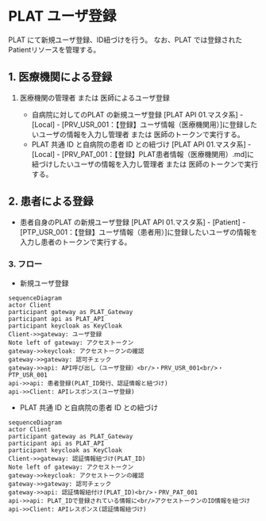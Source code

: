 ﻿---
sidebar_label: "PLATユーザ登録"
sidebar_position: 11
---

# PLAT ユーザ登録

PLAT にて新規ユーザ登録、ID紐づけを行う。
なお、PLAT では登録されたPatientリソースを管理する。

## 1. 医療機関による登録

1. 医療機関の管理者 または 医師によるユーザ登録

   - 自病院に対してのPLAT の新規ユーザ登録
   [PLAT API 01.マスタ系] - [Local] - [PRV_USR_001：【登録】ユーザ情報（医療機関用）]に登録したいユーザの情報を入力し管理者 または 医師のトークンで実行する。
   <!--（管理者のトークン発行については[Postman の実行（ユーザ認証〜API アクセスまで各環境の一気通貫確認）](../../private_docs/Usage/operation_check.md) を参照）-->

   - PLAT 共通 ID と自病院の患者 ID との紐づけ
   [PLAT API 01.マスタ系] - [Local] - [PRV_PAT_001：【登録】PLAT患者情報（医療機関用）.md]に紐づけしたいユーザの情報を入力し管理者 または 医師のトークンで実行する。

## 2. 患者による登録

   - 患者自身のPLAT の新規ユーザ登録
   [PLAT API 01.マスタ系] - [Patient] - [PTP_USR_001：【登録】ユーザ情報（患者用）]に登録したいユーザの情報を入力し患者のトークンで実行する。
   <!--（患者のトークン発行については[Postman の実行（ユーザ認証〜API アクセスまで各環境の一気通貫確認）](../../private_docs/Usage/operation_check.md) を参照）-->

### 3. フロー

   - 新規ユーザ登録
   ```mermaid
   sequenceDiagram
   actor Client
   participant gateway as PLAT_Gateway
   participant api as PLAT_API
   participant keycloak as KeyCloak
   Client->>gateway: ユーザ登録
   Note left of gateway: アクセストークン
   gateway->>keycloak: アクセストークンの確認
   gateway->>gateway: 認可チェック
   gateway->>api: API呼び出し（ユーザ登録）<br/>・PRV_USR_001<br/>・PTP_USR_001
   api->>api: 患者登録(PLAT_ID発行、認証情報と紐づけ)
   api->>Client: APIレスポンス(ユーザ登録)
   ```

   - PLAT 共通 ID と自病院の患者 ID との紐づけ
   ```mermaid
   sequenceDiagram
   actor Client
   participant gateway as PLAT_Gateway
   participant api as PLAT_API
   participant keycloak as KeyCloak
   Client->>gateway: 認証情報紐づけ(PLAT_ID)
   Note left of gateway: アクセストークン
   gateway->>keycloak: アクセストークンの確認
   gateway->>gateway: 認可チェック
   gateway->>api: 認証情報紐付け(PLAT_ID)<br/>・PRV_PAT_001
   api->>api: PLAT_IDで登録されている情報に<br/>アクセストークンのID情報を紐づけ
   api->>Client: APIレスポンス(認証情報紐づけ)
   ```